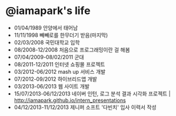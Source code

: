 @iamapark's life
===============

- 01/04/1989 안양에서 태어남
- 11/11/1998 빼빼로를 한무더기 받음(마지막)
- 02/03/2008 국민대학교 입학
- 08/2008-12/2008 처음으로 프로그래밍이란 걸 해봄
- 07/04/2009-08/02/2011 군대
- 08/2011-12/2011 인터넷 쇼핑몰 프로젝트
- 03/2012-06/2012 mash up 서비스 개발
- 07/2012-09/2012 하이브리드앱 개발
- 03/2013-06/2013 웹 사이트 개발
- 15/07/2013-06/12/2013 네이버 인턴, 로그 분석 결과 시각화 프로젝트 | http://iamapark.github.io/intern_presentations
- 04/12/2013-11/12/2013 제니퍼 소프트 '다빈치' 입사 이력서 작성
